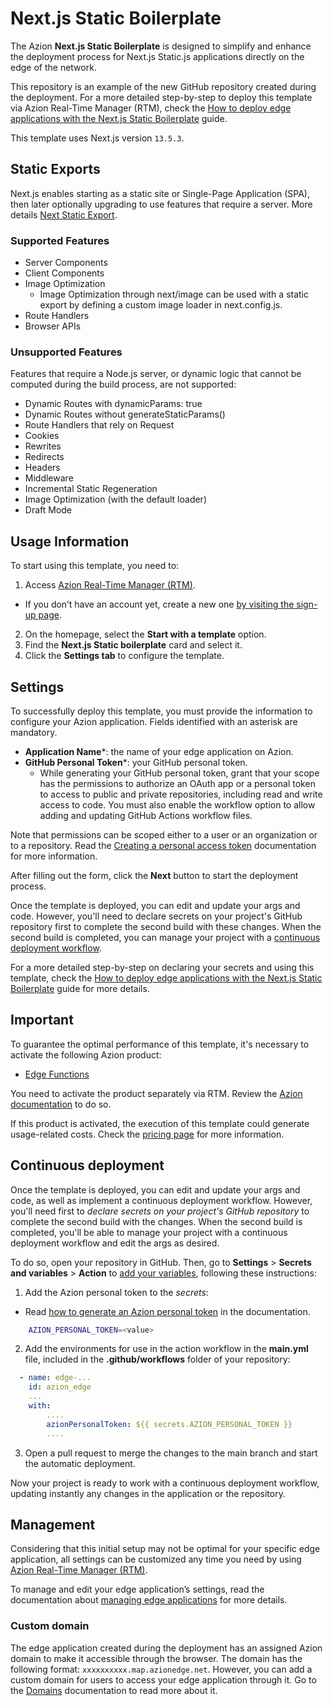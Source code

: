 # Next.js Static Boilerplate

The Azion **Next.js Static Boilerplate** is designed to simplify and enhance the deployment process for Next.js Static.js applications directly on the edge of the network.

This repository is an example of the new GitHub repository created during the deployment. For a more detailed step-by-step to deploy this template via Azion Real-Time Manager (RTM), check the [How to deploy edge applications with the Next.js Static Boilerplate](https://www.azion.com/en/documentation/products/guides/nextjs-static-boilerplate/) guide.

This template uses Next.js version `13.5.3`.

## Static Exports

Next.js enables starting as a static site or Single-Page Application (SPA), then later optionally upgrading to use features that require a server. More details [Next Static Export](https://nextjs.org/docs/app/building-your-application/deploying/static-exports).

### Supported Features

- Server Components
- Client Components
- Image Optimization
  - Image Optimization through next/image can be used with a static export by defining a custom image loader in next.config.js.
- Route Handlers
- Browser APIs


### Unsupported Features

Features that require a Node.js server, or dynamic logic that cannot be computed during the build process, are not supported:

- Dynamic Routes with dynamicParams: true
- Dynamic Routes without generateStaticParams()
- Route Handlers that rely on Request 
- Cookies
- Rewrites
- Redirects
- Headers
- Middleware
- Incremental Static Regeneration
- Image Optimization (with the default loader)
- Draft Mode


## Usage Information

To start using this template, you need to: 

1. Access [Azion Real-Time Manager (RTM)](https://manager.azion.com/).
  - If you don’t have an account yet, create a new one [by visiting the sign-up page](https://manager.azion.com/signup/).
2. On the homepage, select the **Start with a template** option.
3. Find the **Next.js Static boilerplate** card and select it.
4. Click the **Settings tab** to configure the template.

## Settings

To successfully deploy this template, you must provide the information to configure your Azion application. Fields identified with an asterisk are mandatory.

  * **Application Name***: the name of your edge application on Azion.
  * **GitHub Personal Token***: your GitHub personal token.
    * While generating your GitHub personal token, grant that your scope has the permissions to authorize an OAuth app or a personal token to access to public and private repositories, including read and write access to code. You must also enable the workflow option to allow adding and updating GitHub Actions workflow files.

Note that permissions can be scoped either to a user or an organization or to a repository. Read the [Creating a personal access token](https://docs.github.com/en/authentication/keeping-your-account-and-data-secure/managing-your-personal-access-tokens#creating-a-personal-access-token-classic) documentation for more information.

After filling out the form, click the **Next** button to start the deployment process.

Once the template is deployed, you can edit and update your args and code. However, you'll need to declare secrets on your project's GitHub repository first to complete the second build with these changes. When the second build is completed, you can manage your project with a [continuous deployment workflow](#continuous-deployment).

For a more detailed step-by-step on declaring your secrets and using this template, check the [How to deploy edge applications with the Next.js Static Boilerplate](https://www.azion.com/en/documentation/products/guides/nextjs-static-boilerplate/) guide for more details.

## Important

To guarantee the optimal performance of this template, it's necessary to activate the following Azion product:

* [Edge Functions](https://www.azion.com/en/documentation/products/edge-application/edge-functions/#edge-functions-management)

You need to activate the product separately via RTM. Review the [Azion documentation](https://www.azion.com/en/documentation/products/guides/nextjs-static-boilerplate/) to do so.

If this product is activated, the execution of this template could generate usage-related costs. Check the [pricing page](https://www.azion.com/en/pricing/) for more information. 

## Continuous deployment

Once the template is deployed, you can edit and update your args and code, as well as implement a continuous deployment workflow. However, you'll need first to *declare secrets on your project's GitHub repository* to complete the second build with the changes. When the second build is completed, you'll be able to manage your project with a continuous deployment workflow and edit the args as desired.

To do so, open your repository in GitHub. Then, go to **Settings** > **Secrets and variables** > **Action** to [add your variables](https://docs.github.com/en/actions/security-guides/encrypted-secrets), following these instructions:

1. Add the Azion personal token to the *secrets*:
- Read [how to generate an Azion personal token](https://www.azion.com/en/documentation/products/accounts/personal-tokens/) in the documentation.

```bash
    AZION_PERSONAL_TOKEN=<value>
```

2. Add the environments for use in the action workflow in the **main.yml** file, included in the **.github/workflows** folder of your repository:

```yml
  - name: edge-...
    id: azion_edge
    ...
    with:
        ....
        azionPersonalToken: ${{ secrets.AZION_PERSONAL_TOKEN }}
        ....

```

3. Open a pull request to merge the changes to the main branch and start the automatic deployment.

Now your project is ready to work with a continuous deployment workflow, updating instantly any changes in the application or the repository. 

## Management

Considering that this initial setup may not be optimal for your specific edge application, all settings can be customized any time you need by using [Azion Real-Time Manager (RTM)](https://manager.azion.com/).

To manage and edit your edge application’s settings, read the documentation about [managing edge applications](https://www.azion.com/en/documentation/products/edge-application/first-steps/) for more details.

### Custom domain

The edge application created during the deployment has an assigned Azion domain to make it accessible through the browser. The domain has the following format: `xxxxxxxxxx.map.azionedge.net`. However, you can add a custom domain for users to access your edge application through it. Go to the [Domains](https://www.azion.com/en/documentation/products/edge-application/domains/) documentation to read more about it.

